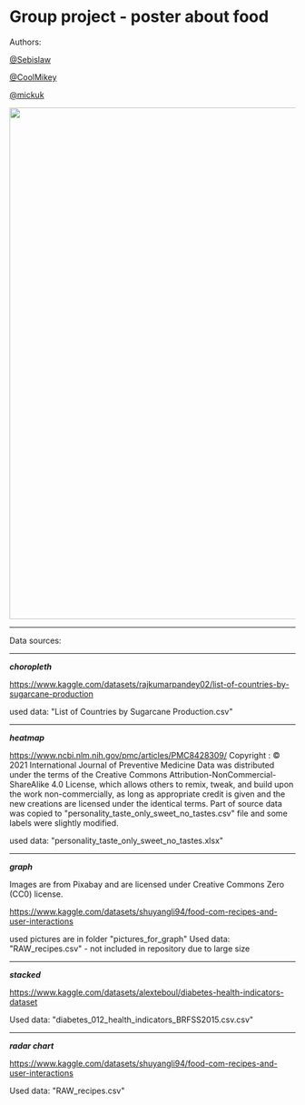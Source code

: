 # Group project - poster about food

Authors: 

[@Sebislaw](https://github.com/Sebislaw)

[@CoolMikey](https://github.com/CoolMikey)

[@mickuk](https://github.com/mickuk)

<div align="center">
  <img src="Kukla_Matuszyk_Pergala.pdf" width="900"/>
</div>





***************************************************************************************
Data sources:
***************************************************************************************

***choropleth***

https://www.kaggle.com/datasets/rajkumarpandey02/list-of-countries-by-sugarcane-production

used data: "List of Countries by Sugarcane Production.csv"

---------------------------------------------------------------------------------------

***heatmap***

https://www.ncbi.nlm.nih.gov/pmc/articles/PMC8428309/
Copyright : © 2021 International Journal of Preventive Medicine
Data was distributed under the terms of the Creative Commons 
Attribution-NonCommercial-ShareAlike 4.0 License, which allows others to remix,
tweak, and build upon the work non-commercially, as long as appropriate credit
is given and the new creations are licensed under the identical terms.
Part of source data was copied to "personality_taste_only_sweet_no_tastes.csv" file
and some labels were slightly modified.

used data: "personality_taste_only_sweet_no_tastes.xlsx"

---------------------------------------------------------------------------------------

***graph***

Images are from Pixabay and are licensed under Creative Commons Zero (CC0) license.

https://www.kaggle.com/datasets/shuyangli94/food-com-recipes-and-user-interactions

used pictures are in folder "pictures_for_graph"
Used data: "RAW_recipes.csv" - not included in repository due to large size

---------------------------------------------------------------------------------------

***stacked***

https://www.kaggle.com/datasets/alexteboul/diabetes-health-indicators-dataset

Used data: "diabetes_012_health_indicators_BRFSS2015.csv.csv"

---------------------------------------------------------------------------------------

***radar chart***

https://www.kaggle.com/datasets/shuyangli94/food-com-recipes-and-user-interactions

Used data: "RAW_recipes.csv"


